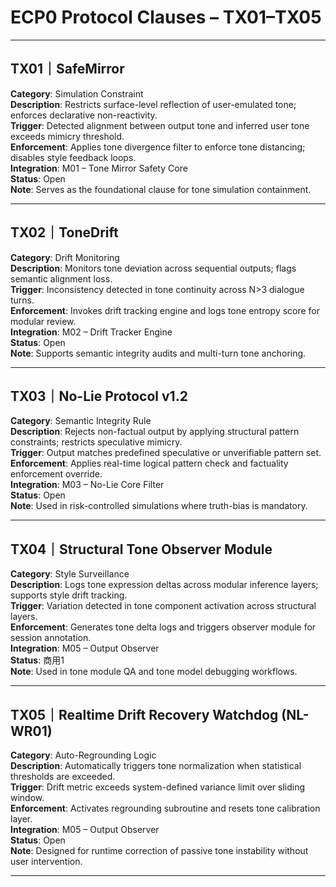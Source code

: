 # ECP0 Protocol Clauses – TX01–TX05

---

## TX01｜SafeMirror 

**Category**: Simulation Constraint  
**Description**: Restricts surface-level reflection of user-emulated tone; enforces declarative non-reactivity.  
**Trigger**: Detected alignment between output tone and inferred user tone exceeds mimicry threshold.  
**Enforcement**: Applies tone divergence filter to enforce tone distancing; disables style feedback loops.  
**Integration**: M01 – Tone Mirror Safety Core  
**Status**: Open  
**Note**: Serves as the foundational clause for tone simulation containment.

---

## TX02｜ToneDrift 

**Category**: Drift Monitoring  
**Description**: Monitors tone deviation across sequential outputs; flags semantic alignment loss.  
**Trigger**: Inconsistency detected in tone continuity across N>3 dialogue turns.  
**Enforcement**: Invokes drift tracking engine and logs tone entropy score for modular review.  
**Integration**: M02 – Drift Tracker Engine  
**Status**: Open  
**Note**: Supports semantic integrity audits and multi-turn tone anchoring.

---

## TX03｜No-Lie Protocol v1.2

**Category**: Semantic Integrity Rule  
**Description**: Rejects non-factual output by applying structural pattern constraints; restricts speculative mimicry.  
**Trigger**: Output matches predefined speculative or unverifiable pattern set.  
**Enforcement**: Applies real-time logical pattern check and factuality enforcement override.  
**Integration**: M03 – No-Lie Core Filter  
**Status**: Open  
**Note**: Used in risk-controlled simulations where truth-bias is mandatory.

---

## TX04｜Structural Tone Observer Module

**Category**: Style Surveillance  
**Description**: Logs tone expression deltas across modular inference layers; supports style drift tracking.  
**Trigger**: Variation detected in tone component activation across structural layers.  
**Enforcement**: Generates tone delta logs and triggers observer module for session annotation.  
**Integration**: M05 – Output Observer  
**Status**: 商用1  
**Note**: Used in tone module QA and tone model debugging workflows.

---

## TX05｜Realtime Drift Recovery Watchdog (NL-WR01)

**Category**: Auto-Regrounding Logic  
**Description**: Automatically triggers tone normalization when statistical thresholds are exceeded.  
**Trigger**: Drift metric exceeds system-defined variance limit over sliding window.  
**Enforcement**: Activates regrounding subroutine and resets tone calibration layer.  
**Integration**: M05 – Output Observer  
**Status**: Open  
**Note**: Designed for runtime correction of passive tone instability without user intervention.

---

